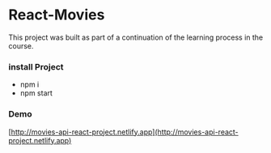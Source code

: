# React-Movies

This project was built as part of a continuation of the learning process in the course.


### install Project
- npm i
- npm start

### Demo
[http://movies-api-react-project.netlify.app](http://movies-api-react-project.netlify.app)
